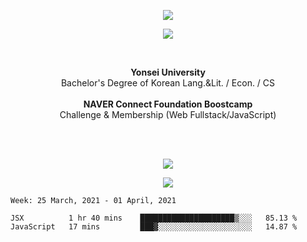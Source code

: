 <p align='center'>
  <img src="https://capsule-render.vercel.app/api?type=wave&color=FBEFF5&text=Minji%20Kim%&fontSize=80&height=200&fontColor=848484&animation=fadeIn" />
</p>

<p align='center'>
  <img src='https://hits.seeyoufarm.com/api/count/incr/badge.svg?url=https%3A%2F%2Fgithub.com%2Fmingd1023&count_bg=%23FFE0E0&title_bg=%23FFFFFF&icon=&icon_color=%23E7E7E7&title=%5E%7E%5E&edge_flat=false' />
</p>
<br/>
<p align='center'>
<b>Yonsei University</b>
<br>
Bachelor's Degree of Korean Lang.&Lit. / Econ. / CS
<br>
<br>
<b>NAVER Connect Foundation Boostcamp</b>
<br>
Challenge & Membership (Web Fullstack/JavaScript)
</p>
<br/>
<br/>
<p align='center'>
  <img src='https://github-readme-stats.vercel.app/api?username=mingd1023&hide=stars&show_icons=true&title_color=F5A9BC&text_color=F6CED8&icon_color=F5A9BC&bg_color=FFFFFF&hide_border=false&disable_animations=false' />
</p>

<p align='center'>
  <img src="https://capsule-render.vercel.app/api?type=wave&color=FBEFF5&height=100&animation=fadeIn&section=footer" />
</p>

<!--START_SECTION:waka-->
```text
Week: 25 March, 2021 - 01 April, 2021

JSX          1 hr 40 mins    █████████████████████▒░░░   85.13 % 
JavaScript   17 mins         ███▓░░░░░░░░░░░░░░░░░░░░░   14.87 % 
```
<!--END_SECTION:waka-->
<br/>
